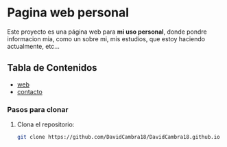 # Pagina web personal

Este proyecto es una página web para **mi uso personal**, donde pondre informacion mia, como un sobre mi, mis estudios, que estoy haciendo actualmente, etc...

## Tabla de Contenidos

- [web](https://DavidCambra18.github.io/pages/index.html)
- [contacto](https://DavidCambra18.github.io/pages/contacto.html)

### Pasos para clonar

1. Clona el repositorio:
   ```bash
   git clone https://github.com/DavidCambra18/DavidCambra18.github.io
